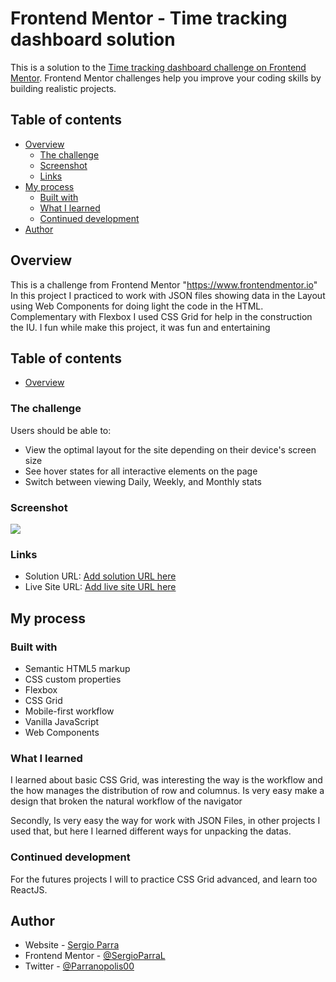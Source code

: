 # Frontend Mentor - Time tracking dashboard solution

This is a solution to the [Time tracking dashboard challenge on Frontend Mentor](https://www.frontendmentor.io/challenges/time-tracking-dashboard-UIQ7167Jw). Frontend Mentor challenges help you improve your coding skills by building realistic projects. 

## Table of contents

- [Overview](#overview)
  - [The challenge](#the-challenge)
  - [Screenshot](#screenshot)
  - [Links](#links)
- [My process](#my-process)
  - [Built with](#built-with)
  - [What I learned](#what-i-learned)
  - [Continued development](#continued-development)
- [Author](#author)


## Overview

This is a challenge from Frontend Mentor "https://www.frontendmentor.io" 
In this project I practiced to work with JSON files showing data in the Layout using Web Components for doing light the code in the HTML.
Complementary with Flexbox I used CSS Grid for help in the construction the IU. 
I fun while make this project, it was fun and entertaining

## Table of contents

- [Overview](#overview)

### The challenge

Users should be able to:

- View the optimal layout for the site depending on their device's screen size
- See hover states for all interactive elements on the page
- Switch between viewing Daily, Weekly, and Monthly stats

### Screenshot

![](./desing/screenshotSolution.jpg)

### Links

- Solution URL: [Add solution URL here](https://github.com/SergioParraL/time-tracking-dashboard-main)
- Live Site URL: [Add live site URL here](https://sergioparral.github.io/time-tracking-dashboard-main/)

## My process

### Built with

- Semantic HTML5 markup
- CSS custom properties
- Flexbox
- CSS Grid
- Mobile-first workflow
- Vanilla JavaScript
- Web Components

### What I learned

I learned about basic CSS Grid, was interesting the way is the workflow and the how manages the distribution of row and columnus. Is very easy make a design that broken the natural workflow of the navigator

Secondly, Is very easy the way for work with JSON Files, in other projects I used that, but here I learned different ways for unpacking the datas.

### Continued development

For the futures projects I will to practice CSS Grid advanced, and learn too ReactJS.

## Author

- Website - [Sergio Parra](https://sergioparral.github.io/PortFolio/)
- Frontend Mentor - [@SergioParraL](https://www.frontendmentor.io/profile/SergioParraL)
- Twitter - [@Parranopolis00](https://twitter.com/Parranopolis00)

